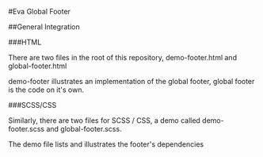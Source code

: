 #Eva Global Footer

##General Integration

###HTML

There are two files in the root of this repository, demo-footer.html and global-footer.html

demo-footer illustrates an implementation of the global footer, global footer is the code on it's own.

###SCSS/CSS

Similarly, there are two files for SCSS / CSS, a demo called demo-footer.scss and global-footer.scss.

The demo file lists and illustrates the footer's dependencies

